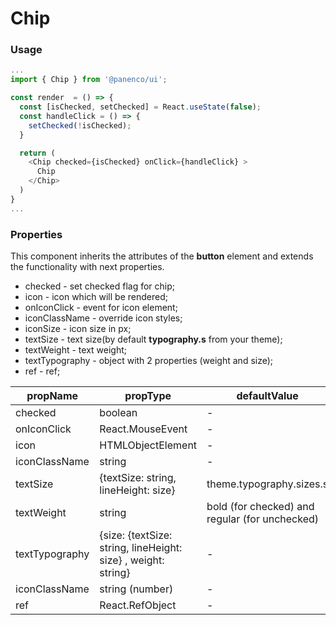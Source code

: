 # Chip

### Usage

```js
...
import { Chip } from '@panenco/ui';

const render  = () => {
  const [isChecked, setChecked] = React.useState(false);
  const handleClick = () => {
    setChecked(!isChecked);
  }

  return (
    <Chip checked={isChecked} onClick={handleClick} >
      Chip
    </Chip>
  )
}
...
```

<!-- STORY -->

### Properties

This component inherits the attributes of the **button** element and extends the functionality with next properties.

- checked - set checked flag for chip;
- icon - icon which will be rendered;
- onIconClick - event for icon element;
- iconClassName - override icon styles;
- iconSize - icon size in px;
- textSize - text size(by default **typography.s** from your theme);
- textWeight - text weight;
- textTypography - object with 2 properties (weight and size);
- ref - ref;

| propName       | propType                                                      | defaultValue                                   | isRequired |
| -------------- | ------------------------------------------------------------- | ---------------------------------------------- | ---------- |
| checked        | boolean                                                       | -                                              | -          |
| onIconClick    | React.MouseEvent                                              | -                                              | -          |
| icon           | HTMLObjectElement                                             | -                                              | -          |
| iconClassName  | string                                                        | -                                              | -          |
| textSize       | {textSize: string, lineHeight: size}                          | theme.typography.sizes.s                       | -          |
| textWeight     | string                                                        | bold (for checked) and regular (for unchecked) | -          |
| textTypography | {size: {textSize: string, lineHeight: size} , weight: string} | -                                              | -          |
| iconClassName  | string (number)                                               | -                                              | -          |
| ref            | React.RefObject                                               | -                                              | -          |
